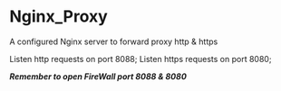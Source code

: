 # Nginx_Proxy
A configured Nginx server to forward proxy http &amp; https


Listen http  requests on port 8088;
Listen https requests on port 8080;

***Remember to open FireWall port 8088 & 8080*** 
